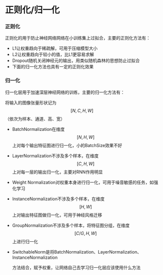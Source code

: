# 正则化/归一化

### 正则化

正则化的用于防止神经网络网络在小训练集上过拟合，主要的正则化方法有：

* L1让权重趋向于稀疏解，可用于压缩模型大小
* L2让权重趋向于较小的值，比L1更容易求解
* Dropout随机关闭神经元的输出，用类似随机森林的思想防止过拟合
* 下面的归一化方法也具有一定的正则化效果

### 归一化

归一化层用于加速深层神经网络的训练，主要的归一化方法有：

将输入的图像张量形状记为 $$[N, C, H, W]$$ （依次为样本、通道、高、宽）

* BatchNormalization在维度$$[N,H,W]$$ 上对每个输出特征图进行归一化，小的BatchSize效果不好
* LayerNormalization不涉及多个样本，在维度 $$[C, H, W]$$ 上对每一层的输出归一化，主要对RNN作用明显
* Weight Normalization对权重本身进行归一化，可用于噪音敏感的任务，如强化学习
* InstanceNormalization不涉及多个样本，在维度 $$[H, W]$$ 上对输出特征图做归一化，可用于神经风格迁移
* GroupNormalization不涉及多个样本，将特征图分组，在维度 $$ $$ $$[C/G, H, W]$$ 上进行归一化
* SwitchableNorm是将BatchNormalization、LayerNormalization、InstanceNormalization

  方法结合，赋予权重，让网络自己去学习归一化层应该使用什么方法



